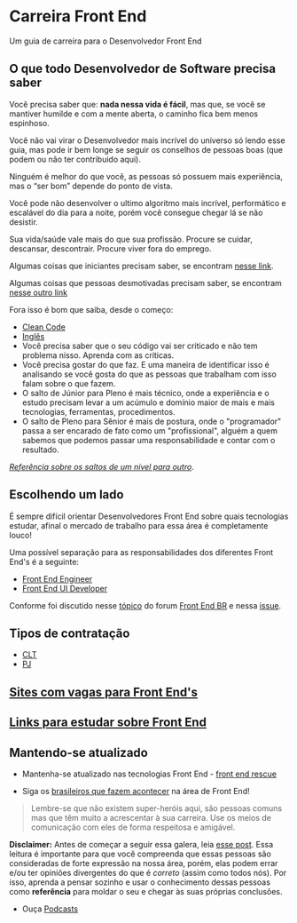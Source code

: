 # Carreira Front End

Um guia de carreira para o Desenvolvedor Front End

## O que todo Desenvolvedor de Software precisa saber

Você precisa saber que: **nada nessa vida é fácil**, mas que, se você se mantiver humilde e com a mente aberta, o caminho fica bem menos espinhoso.

Você não vai virar o Desenvolvedor mais incrível do universo só lendo esse guia, mas pode ir bem longe se seguir os conselhos de pessoas boas (que podem ou não ter contribuido aqui).

Ninguém é melhor do que você, as pessoas só possuem mais experiência, mas o “ser bom” depende do ponto de vista.

Você pode não desenvolver o ultimo algoritmo mais incrível, performático e escalável do dia para a noite, porém você consegue chegar lá se não desistir.

Sua vida/saúde vale mais do que sua profissão. Procure se cuidar, descansar, descontrair. Procure viver fora do emprego.

Algumas coisas que iniciantes precisam saber, se encontram [nesse link](http://willianjusten.com.br/o-que-ninguem-diz-para-iniciantes/).

Algumas coisas que pessoas desmotivadas precisam saber, se encontram [nesse outro link](http://woliveiras.com.br/posts/Por-que-voce-desistiu-de-ser-Cientista/)

Fora isso é bom que saiba, desde o começo:

* [Clean Code](http://www.amazon.com/Clean-Code-Handbook-Software-Craftsmanship/dp/0132350882)
* [Inglês](http://www.igorapa.com/fui-aprender-ingles.html)
* Você precisa saber que o seu código vai ser criticado e não tem problema nisso. Aprenda com as críticas.
* Você precisa gostar do que faz. E uma maneira de identificar isso é analisando se você gosta do que as pessoas que trabalham com isso falam sobre o que fazem.
* O salto de Júnior para Pleno é mais técnico, onde a experiência e o estudo precisam levar a um acúmulo e domínio maior de mais e mais tecnologias, ferramentas, procedimentos.
* O salto de Pleno para Sênior é mais de postura, onde o "programador" passa a ser encarado de fato como um "profissional", alguém a quem sabemos que podemos passar uma responsabilidade e contar com o resultado.

[*Referência sobre os saltos de um nível para outro*](https://github.com/Codeminer42/CarreiraRuby).

## Escolhendo um lado

É sempre difícil orientar Desenvolvedores Front End sobre quais tecnologias estudar, afinal o mercado de trabalho para essa área é completamente louco!

Uma possível separação para as responsabilidades dos diferentes Front End's é a seguinte:

* [Front End Engineer](./front-end-engineer)
* [Front End UI Developer](./front-end-ui-developer)

Conforme foi discutido nesse [tópico](https://github.com/frontendbr/forum/issues/32) do forum [Front End BR](https://github.com/frontendbr/) e nessa [issue](https://github.com/woliveiras/front-end-career/issues/5).

## Tipos de contratação

* [CLT](./contract-type/clt.md)
* [PJ](./contract-type/pj.md)

## [Sites com vagas para Front End's](./job-sites.md)

## [Links para estudar sobre Front End](./study-guides)

## Mantendo-se atualizado

- Mantenha-se atualizado nas tecnologias Front End - [front end rescue](https://uptodate.frontendrescue.org/pt/)

- Siga os [brasileiros que fazem acontecer](/great-developers.md#brazilian-peoples) na área de Front End!

> Lembre-se que não existem super-heróis aqui, são pessoas comuns mas que têm muito a acrescentar à sua carreira. Use os meios de comunicação com eles de forma respeitosa e amigável.

**Disclaimer:** Antes de começar a seguir essa galera, leia [esse post](http://danielfilho.github.io/2014/08/20/queime-seus-idolos/). Essa leitura é importante para que você compreenda que essas pessoas são consideradas de forte expressão na nossa área, porém, elas podem errar e/ou ter opiniões divergentes do que é *correto* (assim como todos nós). Por isso, aprenda a pensar sozinho e usar o conhecimento dessas pessoas como **referência** para moldar o seu e chegar às suas próprias conclusões.

- Ouça [Podcasts](https://github.com/cerebrobr/comunidade/blob/master/casts.md)
